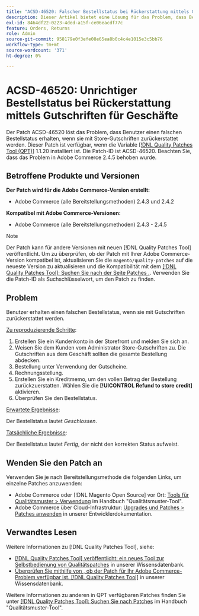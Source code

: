 ```yaml
---
title: "ACSD-46520: Falscher Bestellstatus bei Rückerstattung mittels Gutschriften für Geschäfte"
description: Dieser Artikel bietet eine Lösung für das Problem, dass Benutzer einen falschen Bestellstatus erhalten, wenn sie mit Store-Gutschriften zurückerstattet werden.
exl-id: 8464df22-0223-4ded-a15f-ce06eacdf77c
feature: Orders, Returns
role: Admin
source-git-commit: 958179e0f3efe08e65ea8b0c4c4e1015e3c5bb76
workflow-type: tm+mt
source-wordcount: '371'
ht-degree: 0%

---
```


# ACSD-46520: Unrichtiger Bestellstatus bei Rückerstattung mittels Gutschriften für Geschäfte

Der Patch ACSD-46520 löst das Problem, dass Benutzer einen falschen Bestellstatus erhalten, wenn sie mit Store-Gutschriften zurückerstattet werden. Dieser Patch ist verfügbar, wenn die Variable [[!DNL Quality Patches Tool (QPT)]](/help/announcements/adobe-commerce-announcements/magento-quality-patches-released-new-tool-to-self-serve-quality-patches.md) 1.1.20 installiert ist. Die Patch-ID ist ACSD-46520. Beachten Sie, dass das Problem in Adobe Commerce 2.4.5 behoben wurde.

## Betroffene Produkte und Versionen

**Der Patch wird für die Adobe Commerce-Version erstellt:**

* Adobe Commerce (alle Bereitstellungsmethoden) 2.4.3 und 2.4.2

**Kompatibel mit Adobe Commerce-Versionen:**

* Adobe Commerce (alle Bereitstellungsmethoden) 2.4.3 - 2.4.5

>[!NOTE]
>
>Der Patch kann für andere Versionen mit neuen [!DNL Quality Patches Tool] veröffentlicht. Um zu überprüfen, ob der Patch mit Ihrer Adobe Commerce-Version kompatibel ist, aktualisieren Sie die `magento/quality-patches` auf die neueste Version zu aktualisieren und die Kompatibilität mit dem [[!DNL Quality Patches Tool]: Suchen Sie nach der Seite Patches .](https://experienceleague.adobe.com/tools/commerce-quality-patches/index.html). Verwenden Sie die Patch-ID als Suchschlüsselwort, um den Patch zu finden.

## Problem

Benutzer erhalten einen falschen Bestellstatus, wenn sie mit Gutschriften zurückerstattet werden.

<u>Zu reproduzierende Schritte</u>:

1. Erstellen Sie ein Kundenkonto in der Storefront und melden Sie sich an.
1. Weisen Sie dem Kunden vom Administrator Store-Gutschriften zu. Die Gutschriften aus dem Geschäft sollten die gesamte Bestellung abdecken.
1. Bestellung unter Verwendung der Gutscheine.
1. Rechnungsstellung.
1. Erstellen Sie ein Kreditmemo, um den vollen Betrag der Bestellung zurückzuerstatten.
Wählen Sie die **[!UICONTROL Refund to store credit]** aktivieren.
1. Überprüfen Sie den Bestellstatus.

<u>Erwartete Ergebnisse</u>:

Der Bestellstatus lautet *Geschlossen*.

<u>Tatsächliche Ergebnisse</u>:

Der Bestellstatus lautet *Fertig*, der nicht den korrekten Status aufweist.

## Wenden Sie den Patch an

Verwenden Sie je nach Bereitstellungsmethode die folgenden Links, um einzelne Patches anzuwenden:

* Adobe Commerce oder [!DNL Magento Open Source] vor Ort: [Tools für Qualitätsmuster > Verwendung](https://experienceleague.adobe.com/docs/commerce-operations/tools/quality-patches-tool/usage.html) im Handbuch &quot;Qualitätsmuster-Tool&quot;.
* Adobe Commerce über Cloud-Infrastruktur: [Upgrades und Patches > Patches anwenden](https://devdocs.magento.com/cloud/project/project-patch.html) in unserer Entwicklerdokumentation.

## Verwandtes Lesen

Weitere Informationen zu [!DNL Quality Patches Tool], siehe:

* [[!DNL Quality Patches Tool] veröffentlicht: ein neues Tool zur Selbstbedienung von Qualitätspatches](/help/announcements/adobe-commerce-announcements/magento-quality-patches-released-new-tool-to-self-serve-quality-patches.md) in unserer Wissensdatenbank.
* [Überprüfen Sie mithilfe von , ob der Patch für Ihr Adobe Commerce-Problem verfügbar ist. [!DNL Quality Patches Tool]](https://experienceleague.adobe.com/docs/commerce-knowledge-base/kb/support-tools/patches/check-patch-for-magento-issue-with-magento-quality-patches.html) in unserer Wissensdatenbank.

Weitere Informationen zu anderen in QPT verfügbaren Patches finden Sie unter [[!DNL Quality Patches Tool]: Suchen Sie nach Patches](https://experienceleague.adobe.com/tools/commerce-quality-patches/index.html) im Handbuch &quot;Qualitätsmuster-Tool&quot;.
